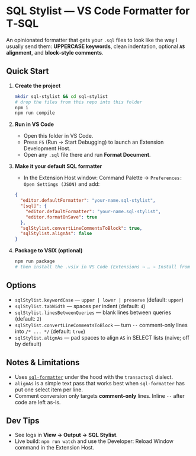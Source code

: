 # SQL Stylist — VS Code Formatter for T‑SQL

An opinionated formatter that gets your `.sql` files to look like the way I usually send them: **UPPERCASE keywords**, clean indentation, optional **`AS` alignment**, and **block‑style comments**.

## Quick Start

1. **Create the project**
   ```bash
   mkdir sql-stylist && cd sql-stylist
   # drop the files from this repo into this folder
   npm i
   npm run compile
   ```

2. **Run in VS Code**
   - Open this folder in VS Code.
   - Press `F5` (Run → Start Debugging) to launch an Extension Development Host.
   - Open any `.sql` file there and run **Format Document**.

3. **Make it your default SQL formatter**
   - In the Extension Host window: Command Palette → `Preferences: Open Settings (JSON)` and add:
   ```json
   {
     "editor.defaultFormatter": "your-name.sql-stylist",
     "[sql]": {
       "editor.defaultFormatter": "your-name.sql-stylist",
       "editor.formatOnSave": true
     },
     "sqlStylist.convertLineCommentsToBlock": true,
     "sqlStylist.alignAs": false
   }
   ```

4. **Package to VSIX (optional)**
   ```bash
   npm run package
   # then install the .vsix in VS Code (Extensions → … → Install from VSIX)
   ```

## Options
- `sqlStylist.keywordCase` — `upper | lower | preserve` (default: `upper`)
- `sqlStylist.tabWidth` — spaces per indent (default: `4`)
- `sqlStylist.linesBetweenQueries` — blank lines between queries (default: `2`)
- `sqlStylist.convertLineCommentsToBlock` — turn `--` comment-only lines into `/* ... */` (default: `true`)
- `sqlStylist.alignAs` — pad spaces to align `AS` in SELECT lists (naive; off by default)

## Notes & Limitations
- Uses [`sql-formatter`](https://www.npmjs.com/package/sql-formatter) under the hood with the `transactsql` dialect.
- `alignAs` is a simple text pass that works best when `sql-formatter` has put one select item per line.
- Comment conversion only targets **comment-only** lines. Inline `--` after code are left as-is.

## Dev Tips
- See logs in **View → Output → SQL Stylist**.
- Live build: `npm run watch` and use the Developer: Reload Window command in the Extension Host.
